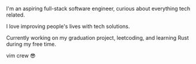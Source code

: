 I'm an aspiring full-stack software engineer, curious about everything tech related.

I love improving people's lives with tech solutions.

Currently working on my graduation project, leetcoding, and learning Rust during my free time.

vim crew :sunglasses:
